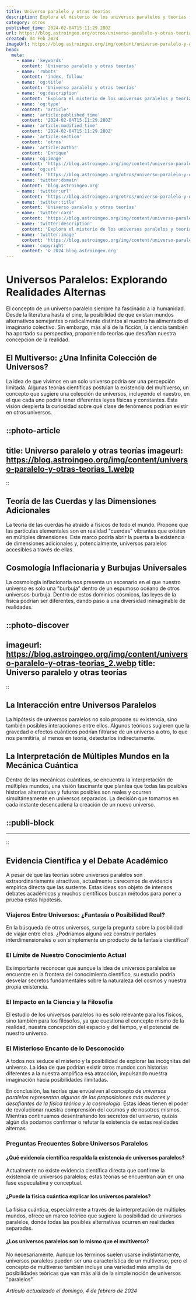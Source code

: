 ```yaml
---
title: Universo paralelo y otras teorías
description: Explora el misterio de los universos paralelos y teorías fascinantes del cosmos. Descubre ciencia y posibilidades más allá de nuestra realidad.
category: otros
published_time: 2024-02-04T15:11:29.280Z
url: https://blog.astroingeo.org/otros/universo-paralelo-y-otras-teorias
created: 04 Feb 2024
imageUrl: https://blog.astroingeo.org/img/content/universo-paralelo-y-otras-teorias_1.webp
head:
  meta:
    - name: 'keywords'
      content: 'Universo paralelo y otras teorías'
    - name: 'robots'
      content: 'index, follow'
    - name: 'og:title'
      content: 'Universo paralelo y otras teorías'
    - name: 'og:description'
      content: 'Explora el misterio de los universos paralelos y teorías fascinantes del cosmos. Descubre ciencia y posibilidades más allá de nuestra realidad.'
    - name: 'og:type'
      content: 'article'
    - name: 'article:published_time'
      content: '2024-02-04T15:11:29.280Z'
    - name: 'article:modified_time'
      content: '2024-02-04T15:11:29.280Z'
    - name: 'article:section'
      content: 'otros'
    - name: 'article:author'
      content: 'Enrique'
    - name: 'og:image'
      content: 'https://blog.astroingeo.org/img/content/universo-paralelo-y-otras-teorias_1.webp'
    - name: 'og:url'
      content: 'https://blog.astroingeo.org/otros/universo-paralelo-y-otras-teorias'
    - name: 'twitter:domain'
      content: 'blog.astroingeo.org'
    - name: 'twitter:url'
      content: 'https://blog.astroingeo.org/otros/universo-paralelo-y-otras-teorias'
    - name: 'twitter:title'
      content: 'Universo paralelo y otras teorías'
    - name: 'twitter:card'
      content: 'https://blog.astroingeo.org/img/content/universo-paralelo-y-otras-teorias_1.webp'
    - name: 'twitter:description'
      content: 'Explora el misterio de los universos paralelos y teorías fascinantes del cosmos. Descubre ciencia y posibilidades más allá de nuestra realidad.'
    - name: 'twitter:image'
      content: 'https://blog.astroingeo.org/img/content/universo-paralelo-y-otras-teorias_1.webp'
    - name: 'copyright'
      content: '© 2024 blog.astroingeo.org'
---
```

# Universos Paralelos: Explorando Realidades Alternas

El concepto de un universo paralelo siempre ha fascinado a la humanidad. Desde la literatura hasta el cine, la posibilidad de que existan mundos alternativos semejantes o radicalmente distintos al nuestro ha alimentado el imaginario colectivo. Sin embargo, más allá de la ficción, la ciencia también ha aportado su perspectiva, proponiendo teorías que desafían nuestra concepción de la realidad.

## El Multiverso: ¿Una Infinita Colección de Universos?

La idea de que vivimos en un solo universo podría ser una percepción limitada. Algunas teorías científicas postulan la existencia del multiverso, un concepto que sugiere una colección de universos, incluyendo el nuestro, en el que cada uno podría tener diferentes leyes físicas y constantes. Esta visión despierta la curiosidad sobre qué clase de fenómenos podrían existir en otros universos.


::photo-article
---
title: Universo paralelo y otras teorías
imageurl: https://blog.astroingeo.org/img/content/universo-paralelo-y-otras-teorias_1.webp
---
::


## Teoría de las Cuerdas y las Dimensiones Adicionales

La teoría de las cuerdas ha atraído a físicos de todo el mundo. Propone que las partículas elementales son en realidad "cuerdas" vibrantes que existen en múltiples dimensiones. Este marco podría abrir la puerta a la existencia de dimensiones adicionales y, potencialmente, universos paralelos accesibles a través de ellas.

## Cosmología Inflacionaria y Burbujas Universales

La cosmología inflacionaria nos presenta un escenario en el que nuestro universo es solo una "burbuja" dentro de un espumoso océano de otros universos-burbuja. Dentro de estos dominios cósmicos, las leyes de la física podrían ser diferentes, dando paso a una diversidad inimaginable de realidades.


::photo-discover
---
imageurl: https://blog.astroingeo.org/img/content/universo-paralelo-y-otras-teorias_2.webp
title: Universo paralelo y otras teorías
---
::


## La Interacción entre Universos Paralelos

La hipótesis de universos paralelos no solo propone su existencia, sino también posibles interacciones entre ellos. Algunos teóricos sugieren que la gravedad o efectos cuánticos podrían filtrarse de un universo a otro, lo que nos permitiría, al menos en teoría, detectarlos indirectamente.

## La Interpretación de Múltiples Mundos en la Mecánica Cuántica

Dentro de las mecánicas cuánticas, se encuentra la interpretación de múltiples mundos, una visión fascinante que plantea que todas las posibles historias alternativas y futuros posibles son reales y ocurren simultáneamente en universos separados. La decisión que tomamos en cada instante desencadena la creación de un nuevo universo.


  ::publi-block
  ---
  ---
  ::
  
  
## Evidencia Científica y el Debate Académico

A pesar de que las teorías sobre universos paralelos son extraordinariamente atractivas, actualmente carecemos de evidencia empírica directa que las sustente. Estas ideas son objeto de intensos debates académicos y muchos científicos buscan métodos para poner a prueba estas hipótesis.

### Viajeros Entre Universos: ¿Fantasía o Posibilidad Real?

En la búsqueda de otros universos, surge la pregunta sobre la posibilidad de viajar entre ellos. ¿Podríamos alguna vez construir portales interdimensionales o son simplemente un producto de la fantasía científica?

### El Límite de Nuestro Conocimiento Actual

Es importante reconocer que aunque la idea de universos paralelos se encuentre en la frontera del conocimiento científico, su estudio podría desvelar secretos fundamentales sobre la naturaleza del cosmos y nuestra propia existencia.

### El Impacto en la Ciencia y la Filosofía

El estudio de los universos paralelos no es solo relevante para los físicos, sino también para los filósofos, ya que cuestiona el concepto mismo de la realidad, nuestra concepción del espacio y del tiempo, y el potencial de nuestro universo.

### El Misterioso Encanto de lo Desconocido

A todos nos seduce el misterio y la posibilidad de explorar las incógnitas del universo. La idea de que podrían existir otros mundos con historias diferentes a la nuestra amplifica esa atracción, impulsando nuestra imaginación hacia posibilidades ilimitadas.

En conclusión, las teorías que envuelven al concepto de *universos paralelos representan algunas de las proposiciones más audaces y desafiantes de la física teórica y la cosmología*. Estas ideas tienen el poder de revolucionar nuestra comprensión del cosmos y de nosotros mismos. Mientras continuamos desentrañando los secretos del universo, quizás algún día podamos confirmar o refutar la existencia de estas realidades alternas.

### Preguntas Frecuentes Sobre Universos Paralelos

#### ¿Qué evidencia científica respalda la existencia de universos paralelos?

Actualmente no existe evidencia científica directa que confirme la existencia de universos paralelos; estas teorías se encuentran aún en una fase especulativa y conceptual.

#### ¿Puede la física cuántica explicar los universos paralelos?

La física cuántica, especialmente a través de la interpretación de múltiples mundos, ofrece un marco teórico que sugiere la posibilidad de universos paralelos, donde todas las posibles alternativas ocurren en realidades separadas.

#### ¿Los universos paralelos son lo mismo que el multiverso?

No necesariamente. Aunque los términos suelen usarse indistintamente, universos paralelos pueden ser una característica de un multiverso, pero el concepto de multiverso también incluye una variedad más amplia de posibilidades teóricas que van más allá de la simple noción de universos "paralelos".

_Artículo actualizado el domingo, 4 de febrero de 2024_